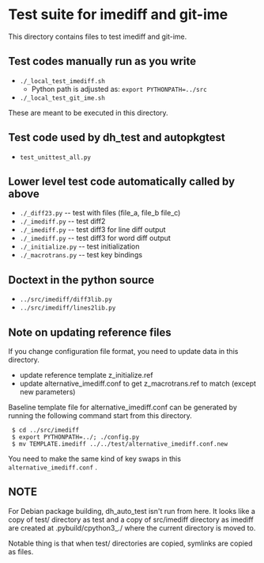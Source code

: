 # Test suite for imediff and git-ime

This directory contains files to test imediff and git-ime.

## Test codes manually run as you write

* `./_local_test_imediff.sh`
  * Python path is adjusted as: `export PYTHONPATH=../src`
* `./_local_test_git_ime.sh`

These are meant to be executed in this directory.

## Test code used by dh_test and autopkgtest

* `test_unittest_all.py`

## Lower level test code automatically called by above

* `./_diff23.py` -- test with files (file_a, file_b file_c)
* `./_imediff.py` -- test diff2
* `./_imediff.py` -- test diff3 for line diff output
* `./_imediff.py` -- test diff3 for word diff output
* `./_initialize.py` -- test initialization
* `./_macrotrans.py` -- test key bindings

## Doctext in the python source

* `../src/imediff/diff3lib.py`
* `../src/imediff/lines2lib.py`

## Note on updating reference files

If you change configuration file format, you need to update data in this
directory.

  * update reference template z_initialize.ref
  * update alternative_imediff.conf to get z_macrotrans.ref to match (except
    new parameters)

Baseline template file for alternative_imediff.conf can be generated by running
the following command start from this directory.

```console
 $ cd ../src/imediff
 $ export PYTHONPATH=../; ./config.py
 $ mv TEMPLATE.imediff ../../test/alternative_imediff.conf.new
```

You need to make the same kind of key swaps in this
`alternative_imediff.conf` .


## NOTE

For Debian package building, dh_auto_test isn't run from here.  It looks like a
copy of test/ directory as test and a copy of src/imediff directory as imediff
are created at .pybuild/cpython3_*.*/ where the current directory is moved to.

Notable thing is that when test/ directories are copied, symlinks are copied as files.

